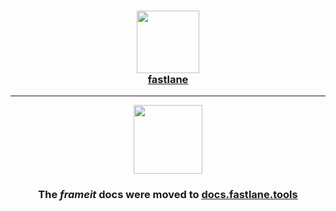 <h3 align="center">
  <a href="https://docs.fastlane.tools/actions/frameit">
    <img src="https://raw.githubusercontent.com/fastlane/fastlane/master/fastlane/assets/fastlane.png" width="100" />
    <br />
    fastlane
  </a>
</h3>

------

<p align="center">
  <a href="https://docs.fastlane.tools/actions/frameit">
    <img src="https://raw.githubusercontent.com/fastlane/fastlane/master/frameit/assets/frameit.png" height="110">
  </a>
</p>

<h3 align="center">The <i>frameit</i> docs were moved to <a href='https://docs.fastlane.tools/actions/frameit'>docs.fastlane.tools</a></h3>
